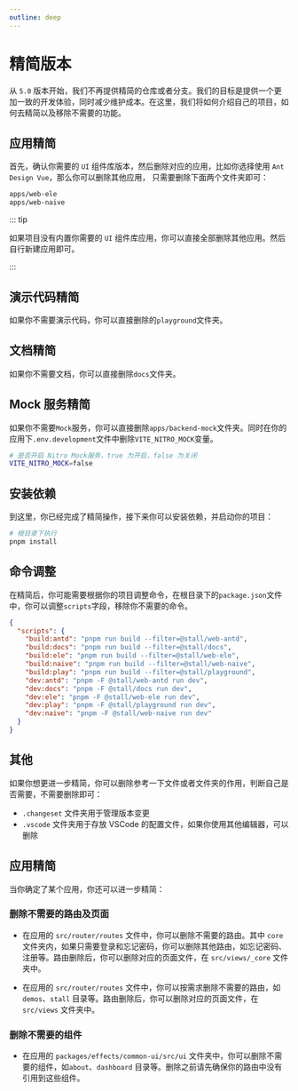 ```yaml
---
outline: deep
---
```


# 精简版本

从 `5.0` 版本开始，我们不再提供精简的仓库或者分支。我们的目标是提供一个更加一致的开发体验，同时减少维护成本。在这里，我们将如何介绍自己的项目，如何去精简以及移除不需要的功能。

## 应用精简

首先，确认你需要的 `UI` 组件库版本，然后删除对应的应用，比如你选择使用 `Ant Design Vue`，那么你可以删除其他应用， 只需要删除下面两个文件夹即可：

```bash
apps/web-ele
apps/web-naive

```

::: tip

如果项目没有内置你需要的 `UI` 组件库应用，你可以直接全部删除其他应用。然后自行新建应用即可。

:::

## 演示代码精简

如果你不需要演示代码，你可以直接删除的`playground`文件夹。

## 文档精简

如果你不需要文档，你可以直接删除`docs`文件夹。

## Mock 服务精简

如果你不需要`Mock`服务，你可以直接删除`apps/backend-mock`文件夹。同时在你的应用下`.env.development`文件中删除`VITE_NITRO_MOCK`变量。

```bash
# 是否开启 Nitro Mock服务，true 为开启，false 为关闭
VITE_NITRO_MOCK=false
```

## 安装依赖

到这里，你已经完成了精简操作，接下来你可以安装依赖，并启动你的项目：

```bash
# 根目录下执行
pnpm install

```

## 命令调整

在精简后，你可能需要根据你的项目调整命令，在根目录下的`package.json`文件中，你可以调整`scripts`字段，移除你不需要的命令。

```json
{
  "scripts": {
    "build:antd": "pnpm run build --filter=@stall/web-antd",
    "build:docs": "pnpm run build --filter=@stall/docs",
    "build:ele": "pnpm run build --filter=@stall/web-ele",
    "build:naive": "pnpm run build --filter=@stall/web-naive",
    "build:play": "pnpm run build --filter=@stall/playground",
    "dev:antd": "pnpm -F @stall/web-antd run dev",
    "dev:docs": "pnpm -F @stall/docs run dev",
    "dev:ele": "pnpm -F @stall/web-ele run dev",
    "dev:play": "pnpm -F @stall/playground run dev",
    "dev:naive": "pnpm -F @stall/web-naive run dev"
  }
}
```

## 其他

如果你想更进一步精简，你可以删除参考一下文件或者文件夹的作用，判断自己是否需要，不需要删除即可：

- `.changeset` 文件夹用于管理版本变更
- `.vscode` 文件夹用于存放 VSCode 的配置文件，如果你使用其他编辑器，可以删除

## 应用精简

当你确定了某个应用，你还可以进一步精简：

### 删除不需要的路由及页面

- 在应用的 `src/router/routes` 文件中，你可以删除不需要的路由。其中 `core` 文件夹内，如果只需要登录和忘记密码，你可以删除其他路由，如忘记密码、注册等。路由删除后，你可以删除对应的页面文件，在 `src/views/_core` 文件夹中。

- 在应用的 `src/router/routes` 文件中，你可以按需求删除不需要的路由，如`demos`、`stall` 目录等。路由删除后，你可以删除对应的页面文件，在 `src/views` 文件夹中。

### 删除不需要的组件

- 在应用的 `packages/effects/common-ui/src/ui` 文件夹中，你可以删除不需要的组件，如`about`、`dashboard` 目录等。删除之前请先确保你的路由中没有引用到这些组件。
